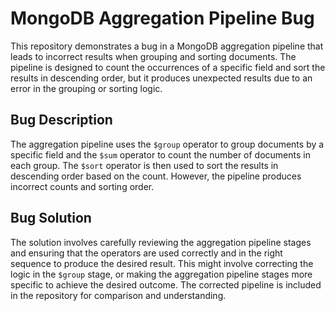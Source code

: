 # MongoDB Aggregation Pipeline Bug

This repository demonstrates a bug in a MongoDB aggregation pipeline that leads to incorrect results when grouping and sorting documents. The pipeline is designed to count the occurrences of a specific field and sort the results in descending order, but it produces unexpected results due to an error in the grouping or sorting logic.

## Bug Description
The aggregation pipeline uses the `$group` operator to group documents by a specific field and the `$sum` operator to count the number of documents in each group. The `$sort` operator is then used to sort the results in descending order based on the count. However, the pipeline produces incorrect counts and sorting order.

## Bug Solution
The solution involves carefully reviewing the aggregation pipeline stages and ensuring that the operators are used correctly and in the right sequence to produce the desired result. This might involve correcting the logic in the `$group` stage, or making the aggregation pipeline stages more specific to achieve the desired outcome. The corrected pipeline is included in the repository for comparison and understanding.